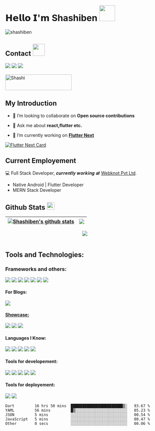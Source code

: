 # 𝗛𝗲𝗹𝗹𝗼 𝗜'𝗺 Shashiben  <img src = "https://raw.githubusercontent.com/MartinHeinz/MartinHeinz/master/wave.gif" width = 50>
<p align="left"> <img src="https://komarev.com/ghpvc/?username=shashiben&label=Profile%20views&color=0e75b6&style=flat" alt="shashiben" /> </p>

## Contact <img src='https://raw.githubusercontent.com/ShahriarShafin/ShahriarShafin/main/Assets/handshake.gif' width="38">

<a href="mailto:kumarshashi5294@gmail.com"><img src="https://img.shields.io/badge/Gmail-D14836?style=for-the-badge&logo=gmail&logoColor=white"></a>
<a href="https://wa.me/+917997217156"><img src="https://img.shields.io/badge/WhatsApp-25D366?style=for-the-badge&logo=whatsapp&logoColor=white"></a>
<a href="https://twitter.com/Shashi35744438"><img src="https://img.shields.io/badge/Twitter-1DA1F2?style=for-the-badge&logo=twitter&logoColor=white"></a>
<br>
<br>
<a href="https://www.buymeacoffee.com/shashiben"> <img align="center" src="https://cdn.buymeacoffee.com/buttons/v2/default-orange.png" height="50" width="210" alt="Shashi" /></a>
## My Introduction

- 👯 I’m looking to collaborate on **Open source contributions**

- 💬 Ask me about **react,flutter etc.**

- 🔭 I’m currently working on [**Flutter Next**](https://pub.dev/packages/flutter_next)

 
[![Flutter Next Card](https://github-readme-stats.vercel.app/api/pin/?username=shashiben&repo=flutter_next&theme=radical&hide_border=true)](https://github.com/shashiben/github-readme-stats)
 
## Current Employement
:computer: Full Stack Developer, 𝒄𝒖𝒓𝒓𝒆𝒏𝒕𝒍𝒚 𝒘𝒐𝒓𝒌𝒊𝒏𝒈 𝒂𝒕 [Webknot Pvt Ltd](https://gowebknot.com).
- Native Android | Flutter Developer
- MERN Stack Developer

## Github Stats <img src='https://media1.giphy.com/media/du3J3cXyzhj75IOgvA/giphy.gif?cid=ecf05e47x2g034i9pzwtzzsd3xgg2w9nr94t4tflbbgo3008&rid=giphy.gif' width='24'>

| <a href="https://github.com/shashiben/github-readme-stats"><img align="center" src="https://github-readme-stats.vercel.app/api?username=shashiben&show_icons=true&include_all_commits=true&theme=radical&hide_border=true" alt="Shashiben's github stats" /></a> | <a href="https://github.com/shashiben/github-readme-stats"><img align="center" src="https://github-readme-stats.vercel.app/api/top-langs/?username=shashiben&layout=compact&theme=radical&hide_border=true" /></a> |
| ------------- | ------------- |
<p align="center">
  <img src ="https://github-readme-streak-stats.herokuapp.com?user=shashiben&theme=radical&hide_border=true">
  <br>
  <br>
 
</p>


## Tools and Technologies:

### Frameworks and others:
<p>
  <img src="https://img.shields.io/badge/Flutter-%2302569B.svg?style=for-the-badge&logo=Flutter&logoColor=white"/>
  <img src="https://img.shields.io/badge/Android-3DDC84?style=for-the-badge&logo=android&logoColor=white"/>
  <img src="https://img.shields.io/badge/firebase-%23039BE5.svg?style=for-the-badge&logo=firebase"/>
  <img src="https://img.shields.io/badge/node.js-6DA55F?style=for-the-badge&logo=node.js&logoColor=white"/>
  <img src="https://img.shields.io/badge/react-%2320232a.svg?style=for-the-badge&logo=react&logoColor=%2361DAFB"/>
  <img src="https://img.shields.io/badge/express.js-%23404d59.svg?style=for-the-badge&logo=express&logoColor=%2361DAFB"/>
  <img src="https://img.shields.io/badge/MongoDB-%234ea94b.svg?style=for-the-badge&logo=mongodb&logoColor=white"/>
</p>

#### For Blogs:

<a href="https://medium.com/@ben75930"><img src="https://img.shields.io/badge/Medium-12100E?style=for-the-badge&logo=medium&logoColor=white"></p>

#### Showcase:
[![](https://img.shields.io/badge/-@shashiben-%23181717?style=flat-square&logo=github)](https://github.com/shashiben)
[![](https://img.shields.io/badge/-@shashiben-%23000000?style=flat-square&logo=codepen)](https://codepen.io/shashiben)
[![](https://img.shields.io/website?color=0ab9e6&style=flat-square&up_message=shashiben.me&url=https%3A%2F%2Fshashiben.me)](https://shashiben.me)

#### Languages I Know:
<p>
 <img src="https://img.shields.io/badge/Java-ED8B00?style=for-the-badge&logo=java&logoColor=white"/>
<img src="https://img.shields.io/badge/Kotlin-0095D5?&style=for-the-badge&logo=kotlin&logoColor=white"/>
<img src="https://img.shields.io/badge/Dart-0175C2?style=for-the-badge&logo=dart&logoColor=white"/>
<img src="https://img.shields.io/badge/Python-3776AB?style=for-the-badge&logo=python&logoColor=white"/>
<img src="https://img.shields.io/badge/JavaScript-323330?style=for-the-badge&logo=javascript&logoColor=F7DF1E"/>
</p>

#### Tools for developement:
<p>
  <img src="https://img.shields.io/badge/Postman-FF6C37?style=for-the-badge&logo=postman&logoColor=white"/>
  <img src="https://img.shields.io/badge/Visual%20Studio%20Code-0078d7.svg?style=for-the-badge&logo=visual-studio-code&logoColor=white"/>
  <img src="https://img.shields.io/badge/Android%20Studio-3DDC84.svg?style=for-the-badge&logo=android-studio&logoColor=white"/>
  <img src="https://img.shields.io/badge/jira-%230A0FFF.svg?style=for-the-badge&logo=jira&logoColor=white"/>
  <img src="https://img.shields.io/badge/Notion-%23000000.svg?style=for-the-badge&logo=notion&logoColor=white"/>
</p>


#### Tools for deployement:
<p>
  <img src="https://img.shields.io/badge/Netlify-00C7B7?style=for-the-badge&logo=netlify&logoColor=white"/>
  <img src="https://img.shields.io/badge/Heroku-430098?style=for-the-badge&logo=heroku&logoColor=white"/>
</p>




<!--START_SECTION:waka-->

```text
Dart         16 hrs 50 mins  ███████████████████████▒░   93.67 %
YAML         56 mins         █▒░░░░░░░░░░░░░░░░░░░░░░░   05.23 %
JSON         5 mins          ░░░░░░░░░░░░░░░░░░░░░░░░░   00.54 %
JavaScript   5 mins          ░░░░░░░░░░░░░░░░░░░░░░░░░   00.47 %
Other        0 secs          ░░░░░░░░░░░░░░░░░░░░░░░░░   00.06 %
```

<!--END_SECTION:waka-->
